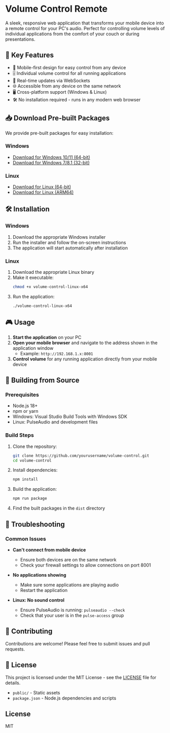 # Volume Control Remote

A sleek, responsive web application that transforms your mobile device into a remote control for your PC's audio. Perfect for controlling volume levels of individual applications from the comfort of your couch or during presentations.

## 🚀 Key Features

- 📱 Mobile-first design for easy control from any device
- 🎚️ Individual volume control for all running applications
- 🔄 Real-time updates via WebSockets
- 🌐 Accessible from any device on the same network
- 🖥️ Cross-platform support (Windows & Linux)
- 🛠️ No installation required - runs in any modern web browser

## 📥 Download Pre-built Packages

We provide pre-built packages for easy installation:

### Windows
- [Download for Windows 10/11 (64-bit)](https://github.com/Volodymyr-Bauzi/PC-Volume-controll-using-mobile/releases/download/${VERSION}/volume-control-windows-x64.exe)
- [Download for Windows 7/8.1 (32-bit)](https://github.com/Volodymyr-Bauzi/PC-Volume-controll-using-mobile/releases/download/${VERSION}/volume-control-windows-ia32.exe)

### Linux
- [Download for Linux (64-bit)](https://github.com/Volodymyr-Bauzi/PC-Volume-controll-using-mobile/releases/download/${VERSION}/volume-control-linux-x64)
- [Download for Linux (ARM64)](https://github.com/Volodymyr-Bauzi/PC-Volume-controll-using-mobile/releases/download/${VERSION}/volume-control-linux-arm64)

## 🛠️ Installation

### Windows
1. Download the appropriate Windows installer
2. Run the installer and follow the on-screen instructions
3. The application will start automatically after installation

### Linux
1. Download the appropriate Linux binary
2. Make it executable:
   ```bash
   chmod +x volume-control-linux-x64
   ```
3. Run the application:
   ```bash
   ./volume-control-linux-x64
   ```

## 🎮 Usage

1. **Start the application** on your PC
2. **Open your mobile browser** and navigate to the address shown in the application window
   - Example: `http://192.168.1.x:8001`
3. **Control volume** for any running application directly from your mobile device

## 🔧 Building from Source

### Prerequisites
- Node.js 18+
- npm or yarn
- Windows: Visual Studio Build Tools with Windows SDK
- Linux: PulseAudio and development files

### Build Steps

1. Clone the repository:
   ```bash
   git clone https://github.com/yourusername/volume-control.git
   cd volume-control
   ```

2. Install dependencies:
   ```bash
   npm install
   ```

3. Build the application:
   ```bash
   npm run package
   ```

4. Find the built packages in the `dist` directory

## 🐛 Troubleshooting

### Common Issues
- **Can't connect from mobile device**
  - Ensure both devices are on the same network
  - Check your firewall settings to allow connections on port 8001

- **No applications showing**
  - Make sure some applications are playing audio
  - Restart the application

- **Linux: No sound control**
  - Ensure PulseAudio is running: `pulseaudio --check`
  - Check that your user is in the `pulse-access` group

## 🤝 Contributing

Contributions are welcome! Please feel free to submit issues and pull requests.

## 📄 License

This project is licensed under the MIT License - see the [LICENSE](LICENSE) file for details.
  - `public/` - Static assets
  - `package.json` - Node.js dependencies and scripts

## License

MIT
